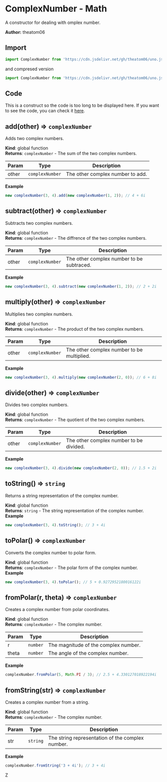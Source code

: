 # ComplexNumber - Math
A constructor for dealing with omplex number.

**Author:** theatom06

## Import

```js
import ComplexNumber from 'https://cdn.jsdelivr.net/gh/theatom06/uno.js@main/lib/Math/ComplexNumber.js';
```
and compresed version
```js
import ComplexNumber from 'https://cdn.jsdelivr.net/gh/theatom06/uno.js@main/lib/Math/ComplexNumber.min.js';
```

## Code
This is a construct so the code is too long to be displayed here.
If you want to see the code, you can check it [here](https://github.com/theatom06/uno.js/blob/main/lib/Math/ComplexNumber.js).

## add(other) ⇒ <code>complexNumber</code>
Adds two complex numbers.

**Kind**: global function  
**Returns**: <code>complexNumber</code> - The sum of the two complex numbers.  

| Param | Type | Description |
| --- | --- | --- |
| other | <code>complexNumber</code> | The other complex number to add. |

**Example**  
```js
new complexNumber(3, 4).add(new complexNumber(1, 2)); // 4 + 6i
```
<a name="subtract"></a>

## subtract(other) ⇒ <code>complexNumber</code>
Subtracts two complex numbers.

**Kind**: global function  
**Returns**: <code>complexNumber</code> - The diffrence of the two complex numbers.  

| Param | Type | Description |
| --- | --- | --- |
| other | <code>complexNumber</code> | The other complex number to be subtraced. |

**Example**  
```js
new complexNumber(3, 4).subtract(new complexNumber(1, 2)); // 2 + 2i
```
<a name="multiply"></a>

## multiply(other) ⇒ <code>complexNumber</code>
Multiplies two complex numbers.

**Kind**: global function  
**Returns**: <code>complexNumber</code> - The product of the two complex numbers.  

| Param | Type | Description |
| --- | --- | --- |
| other | <code>complexNumber</code> | The other complex number to be multiplied. |

**Example**  
```js
new complexNumber(3, 4).multiply(new complexNumber(2, 0)); // 6 + 8i
```
<a name="divide"></a>

## divide(other) ⇒ <code>complexNumber</code>
Divides two complex numbers.

**Kind**: global function  
**Returns**: <code>complexNumber</code> - The quotient of the two complex numbers.  

| Param | Type | Description |
| --- | --- | --- |
| other | <code>complexNumber</code> | The other complex number to be divided. |

**Example**  
```js
new complexNumber(3, 4).divide(new complexNumber(2, 0)); // 1.5 + 2i
```
<a name="toString"></a>

## toString() ⇒ <code>string</code>
Returns a string representation of the complex number.

**Kind**: global function  
**Returns**: <code>string</code> - The string representation of the complex number.  
**Example**  
```js
new complexNumber(3, 4).toString(); // 3 + 4i
```
<a name="toPolar"></a>

## toPolar() ⇒ <code>complexNumber</code>
Converts the complex number to polar form.

**Kind**: global function  
**Returns**: <code>complexNumber</code> - The polar form of the complex number.  
**Example**  
```js
new complexNumber(3, 4).toPolar(); // 5 + 0.9272952180016122i
```
<a name="fromPolar"></a>

## fromPolar(r, theta) ⇒ <code>complexNumber</code>
Creates a complex number from polar coordinates.

**Kind**: global function  
**Returns**: <code>complexNumber</code> - The complex number.  

| Param | Type | Description |
| --- | --- | --- |
| r | <code>number</code> | The magnitude of the complex number. |
| theta | <code>number</code> | The angle of the complex number. |

**Example**  
```js
complexNumber.fromPolar(5, Math.PI / 3); // 2.5 + 4.330127018922194i
```
<a name="fromString"></a>

## fromString(str) ⇒ <code>complexNumber</code>
Creates a complex number from a string.

**Kind**: global function  
**Returns**: <code>complexNumber</code> - The complex number.  

| Param | Type | Description |
| --- | --- | --- |
| str | <code>string</code> | The string representation of the complex number. |

**Example**  
```js
complexNumber.fromString('3 + 4i'); // 3 + 4i
```
Z